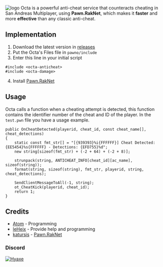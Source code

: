 ![logo](https://i.imgur.com/RwQNuf4.png)
Octa is a powerful anti-cheat service that counteracts cheating in San Andreas Multiplayer, using **Pawn.RakNet**, which makes it **faster** and more **effective** than any classic anti-cheat.

## Implementation
1. Download the latest version in [releases](https://github.com/Hyaxe/octa-anticheat/releases)
2. Put the Octa's Files file in `pawno/include`
3. Enter this line in your initial script
```pawn
#include <octa-anticheat>
#include <octa-damage>
```
4. Install [Pawn.RakNet](https://github.com/katursis/Pawn.RakNet)

## Usage
Octa calls a function when a cheating attempt is detected, this function contains the identifier number of the cheat and ID of the player. In the `test.pwn` file you have a usage example.

```pawn
public OnCheatDetected(playerid, cheat_id, const cheat_name[], cheat_detections)
{
	static const fmt_str[] = "[{939393}%i{FFFFFF}] Cheat Detected: {EE5454}%s{FFFFFF} - Detections: {EFD755}%d";
	new string[sizeof(fmt_str) + (-2 + 64) + (-2 + 8)];

	strunpack(string, ANTICHEAT_INFO[cheat_id][ac_name], sizeof(string));
	format(string, sizeof(string), fmt_str, playerid, string, cheat_detections);

	SendClientMessageToAll(-1, string);
	ot_CheatKick(playerid, cheat_id);
	return 1;
}
```

## Credits
* [Atom](https://github.com/RealAtom) - Programming
* [leHeix](https://github.com/joseepe) - Provide help and programming
* [katursis](https://github.com/katursis) - [Pawn.RakNet](https://github.com/katursis/Pawn.RakNet/)

### Discord
[![Hyaxe](https://discordapp.com/api/guilds/586980198910656521/embed.png?style=banner2)](https://www.hyaxe.com/discord)